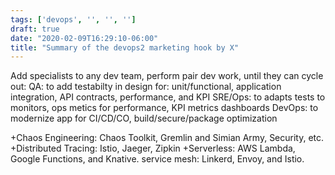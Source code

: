```yaml
---
tags: ['devops', '', '', '']
draft: true
date: "2020-02-09T16:29:10-06:00"
title: "Summary of the devops2 marketing hook by X"
---
```


Add specialists to any dev team, perform pair dev work, until they can cycle out:
QA: to add testabilty in design for: unit/functional, application integration, API contracts, performance, and KPI
SRE/Ops: to adapts tests to monitors, ops metics for performance, KPI metrics dashboards
DevOps: to modernize app for CI/CD/CO, build/secure/package optimization

+Chaos Engineering:  Chaos Toolkit, Gremlin and Simian Army, Security, etc.
+Distributed Tracing: Istio, Jaeger, Zipkin
+Serverless: AWS Lambda, Google Functions, and Knative.
 service mesh: Linkerd, Envoy, and Istio.
